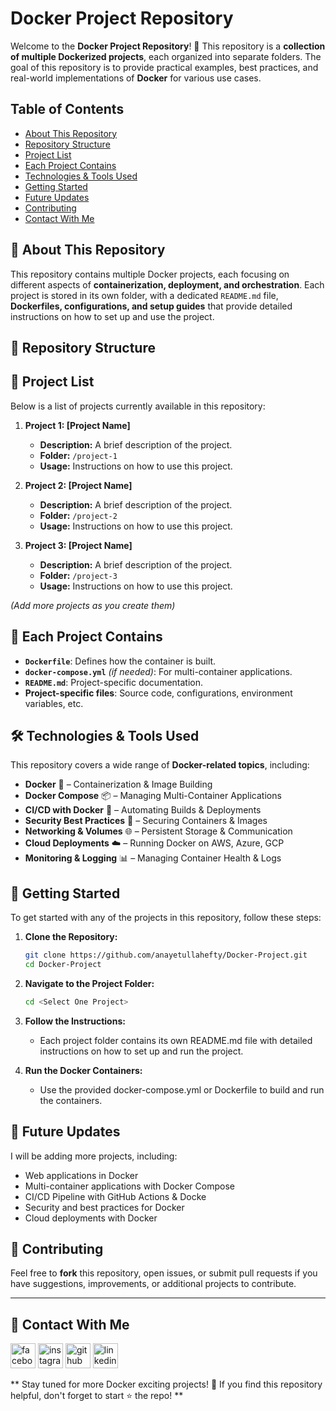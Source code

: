 # Docker Project Repository

Welcome to the **Docker Project Repository**! 🚀 This repository is a **collection of multiple Dockerized projects**, each organized into separate folders. The goal of this repository is to provide practical examples, best practices, and real-world implementations of **Docker** for various use cases.

## Table of Contents

- [About This Repository](#about-this-repository)
- [Repository Structure](#repository-structure)
- [Project List](#project-list)
- [Each Project Contains](#each-project-contains)
- [Technologies & Tools Used](#technologies--tools-used)
- [Getting Started](#getting-started)
- [Future Updates](#future-updates)
- [Contributing](#contributing)
- [Contact With Me](#contact-with-me)

## 📌 About This Repository <a name="about-this-repository"></a>

This repository contains multiple Docker projects, each focusing on different aspects of **containerization, deployment, and orchestration**. Each project is stored in its own folder, with a dedicated `README.md` file, **Dockerfiles, configurations, and setup guides** that provide detailed instructions on how to set up and use the project.


## 📂 Repository Structure <a name="repository-structure"></a>

## 📜 Project List <a name="project-list"></a>

Below is a list of projects currently available in this repository:

1. **Project 1: [Project Name]**
   - **Description:** A brief description of the project.
   - **Folder:** `/project-1`
   - **Usage:** Instructions on how to use this project.

2. **Project 2: [Project Name]**
   - **Description:** A brief description of the project.
   - **Folder:** `/project-2`
   - **Usage:** Instructions on how to use this project.

3. **Project 3: [Project Name]**
   - **Description:** A brief description of the project.
   - **Folder:** `/project-3`
   - **Usage:** Instructions on how to use this project.

*(Add more projects as you create them)*

## 📑 Each Project Contains <a name="each-project-contains"></a>
- **`Dockerfile`**: Defines how the container is built.
- **`docker-compose.yml`** *(if needed)*: For multi-container applications.
- **`README.md`**: Project-specific documentation.
- **Project-specific files**: Source code, configurations, environment variables, etc.

## 🛠️ Technologies & Tools Used <a name="technologies--tools-used"></a>

This repository covers a wide range of **Docker-related topics**, including:

- **Docker** 🐳 – Containerization & Image Building
- **Docker Compose** 📦 – Managing Multi-Container Applications
- **CI/CD with Docker** 🚀 – Automating Builds & Deployments
- **Security Best Practices** 🔐 – Securing Containers & Images
- **Networking & Volumes** 🌐 – Persistent Storage & Communication
- **Cloud Deployments** ☁️ – Running Docker on AWS, Azure, GCP
- **Monitoring & Logging** 📊 – Managing Container Health & Logs


## 🚀 Getting Started <a name="getting-started"></a>

To get started with any of the projects in this repository, follow these steps:

1. **Clone the Repository:**
   ```bash
   git clone https://github.com/anayetullahefty/Docker-Project.git
   cd Docker-Project
   
2. **Navigate to the Project Folder:**

   ```bash
   cd <Select One Project>
3. **Follow the Instructions:**
   -  Each project folder contains its own README.md file with detailed instructions on how to set up and run the project.

4. **Run the Docker Containers:**
   -  Use the provided docker-compose.yml or Dockerfile to build and run the containers.

## 📅 Future Updates <a name="future-updates"></a>

I will be adding more projects, including:

- Web applications in Docker
- Multi-container applications with Docker Compose
- CI/CD Pipeline with GitHub Actions & Docke
- Security and best practices for Docker
- Cloud deployments with Docker

## 🤝 Contributing <a name="contributing"></a>

Feel free to **fork** this repository, open issues, or submit pull requests if you have suggestions, improvements, or additional projects to contribute.

---
## 📧 Contact With Me <a name="contact-with-me"></a>
<p dir="auto"><a href="https://www.facebook.com/mohammad.a.u.efty/" rel="nofollow"><img src="https://raw.githubusercontent.com/rahuldkjain/github-profile-readme-generator/master/src/images/icons/Social/facebook.svg" alt="facebook" height="40" style="max-width: 100%;"></a>
  <a href="https://github.com/anayetullahefty" rel="nofollow"><img src="https://raw.githubusercontent.com/rahuldkjain/github-profile-readme-generator/refs/heads/master/src/images/icons/Social/github.svg" alt="instagram" height="40" style="max-width: 100%;"></a>  
  <a href="https://twitter.com/anayet_efty" rel="nofollow">
  <img src="https://raw.githubusercontent.com/rahuldkjain/github-profile-readme-generator/refs/heads/master/src/images/icons/Social/twitter.svg" alt="github" height="40" style="max-width: 100%;"></a>
  <a href="https://www.linkedin.com/in/anayetullahefty/" rel="nofollow"><img src="https://raw.githubusercontent.com/rahuldkjain/github-profile-readme-generator/master/src/images/icons/Social/linked-in-alt.svg" alt="linkedin" height="40" style="max-width: 100%;"></a></p>
** Stay tuned for more Docker exciting projects! 🚀 If you find this repository helpful, don't forget to start ⭐ the repo! **

